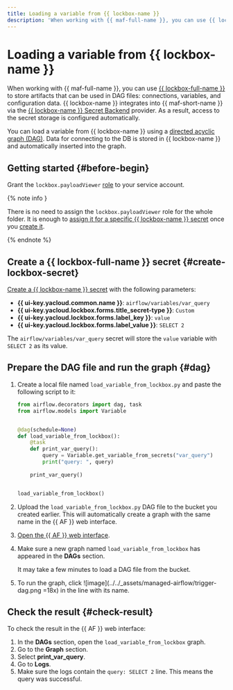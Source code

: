 ```yaml
---
title: Loading a variable from {{ lockbox-name }}
description: 'When working with {{ maf-full-name }}, you can use {{ lockbox-full-name }} to store artifacts that can be used in DAG files: connections, variables, and configuration data. You can load a variable from {{ lockbox-name }} using a directed acyclic graph (DAG).'
---
```


# Loading a variable from {{ lockbox-name }}

When working with {{ maf-full-name }}, you can use [{{ lockbox-full-name }}](../../lockbox/index.yaml) to store artifacts that can be used in DAG files: connections, variables, and configuration data. {{ lockbox-name }} integrates into {{ maf-short-name }} via the [{{ lockbox-name }} Secret Backend](https://airflow.apache.org/docs/apache-airflow-providers-yandex/stable/secrets-backends/yandex-cloud-lockbox-secret-backend.html) provider. As a result, access to the secret storage is configured automatically.

You can load a variable from {{ lockbox-name }} using a [directed acyclic graph (DAG)](../concepts/index.md#about-the-service). Data for connecting to the DB is stored in {{ lockbox-name }} and automatically inserted into the graph.

## Getting started {#before-begin}

Grant the `lockbox.payloadViewer` [role](../../lockbox/security/index.md#lockbox-payloadViewer) to your service account.

{% note info }

There is no need to assign the `lockbox.payloadViewer` role for the whole folder. It is enough to [assign it for a specific {{ lockbox-name }} secret](../../lockbox/operations/secret-access.md) once you [create it](#create-lockbox-secret).

{% endnote %}

## Create a {{ lockbox-full-name }} secret {#create-lockbox-secret}

[Create a {{ lockbox-name }} secret](../../lockbox/operations/secret-create.md) with the following parameters:
* **{{ ui-key.yacloud.common.name }}**: `airflow/variables/var_query`
* **{{ ui-key.yacloud.lockbox.forms.title_secret-type }}**: `Custom`
* **{{ ui-key.yacloud.lockbox.forms.label_key }}**: `value`
* **{{ ui-key.yacloud.lockbox.forms.label_value }}**: `SELECT 2`

The `airflow/variables/var_query` secret will store the `value` variable with `SELECT 2` as its value.

## Prepare the DAG file and run the graph {#dag}

1. Create a local file named `load_variable_from_lockbox.py` and paste the following script to it:

   ```python
   from airflow.decorators import dag, task
   from airflow.models import Variable


   @dag(schedule=None)
   def load_variable_from_lockbox():
       @task
       def print_var_query():
           query = Variable.get_variable_from_secrets("var_query")
           print("query: ", query)
      
       print_var_query()


   load_variable_from_lockbox()
   ```

1. Upload the `load_variable_from_lockbox.py` DAG file to the bucket you created earlier. This will automatically create a graph with the same name in the {{ AF }} web interface.
1. [Open the {{ AF }} web interface](af-interfaces.md#web-gui).
1. Make sure a new graph named `load_variable_from_lockbox` has appeared in the **DAGs** section.

   It may take a few minutes to load a DAG file from the bucket.

1. To run the graph, click ![image](../../_assets/managed-airflow/trigger-dag.png =18x) in the line with its name.

## Check the result {#check-result}

To check the result in the {{ AF }} web interface:

1. In the **DAGs** section, open the `load_variable_from_lockbox` graph.
1. Go to the **Graph** section.
1. Select **print_var_query**.
1. Go to **Logs**.
1. Make sure the logs contain the `query: SELECT 2` line. This means the query was successful.


